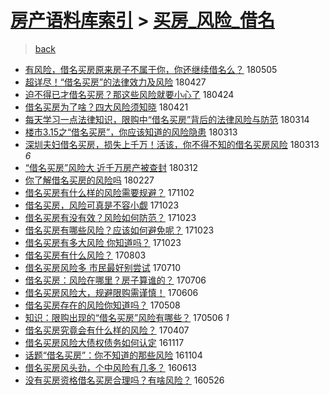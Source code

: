 [房产语料库索引](../../README.md)  > [买房_风险_借名](买房_风险_借名.md)
====
> [back](../README.md)

- [有风险，借名买房原来房子不属于你，你还继续借名么？](http://jkwz.applinzi.com/ittc/7099665091165422598.html#%E6%9C%89%E9%A3%8E%E9%99%A9%EF%BC%8C%E5%80%9F%E5%90%8D%E4%B9%B0%E6%88%BF%E5%8E%9F%E6%9D%A5%E6%88%BF%E5%AD%90%E4%B8%8D%E5%B1%9E%E4%BA%8E%E4%BD%A0%EF%BC%8C%E4%BD%A0%E8%BF%98%E7%BB%A7%E7%BB%AD%E5%80%9F%E5%90%8D%E4%B9%88%EF%BC%9F) 180505  
- [超详尽！“借名买房”的法律效力及风险](http://jkwz.applinzi.com/ittc/7096604116132561936.html#%E8%B6%85%E8%AF%A6%E5%B0%BD%EF%BC%81%E2%80%9C%E5%80%9F%E5%90%8D%E4%B9%B0%E6%88%BF%E2%80%9D%E7%9A%84%E6%B3%95%E5%BE%8B%E6%95%88%E5%8A%9B%E5%8F%8A%E9%A3%8E%E9%99%A9) 180427  
- [迫不得已才借名买房？那这些风险就要小心了](http://jkwz.applinzi.com/ittc/7095552156738520075.html#%E8%BF%AB%E4%B8%8D%E5%BE%97%E5%B7%B2%E6%89%8D%E5%80%9F%E5%90%8D%E4%B9%B0%E6%88%BF%EF%BC%9F%E9%82%A3%E8%BF%99%E4%BA%9B%E9%A3%8E%E9%99%A9%E5%B0%B1%E8%A6%81%E5%B0%8F%E5%BF%83%E4%BA%86) 180424  
- [借名买房为了啥？四大风险须知晓](http://jkwz.applinzi.com/ittc/7094478777877005319.html#%E5%80%9F%E5%90%8D%E4%B9%B0%E6%88%BF%E4%B8%BA%E4%BA%86%E5%95%A5%EF%BC%9F%E5%9B%9B%E5%A4%A7%E9%A3%8E%E9%99%A9%E9%A1%BB%E7%9F%A5%E6%99%93) 180421  
- [每天学习一点法律知识，限购中“借名买房”背后的法律风险与防范](http://jkwz.applinzi.com/ittc/7080332840325874694.html#%E6%AF%8F%E5%A4%A9%E5%AD%A6%E4%B9%A0%E4%B8%80%E7%82%B9%E6%B3%95%E5%BE%8B%E7%9F%A5%E8%AF%86%EF%BC%8C%E9%99%90%E8%B4%AD%E4%B8%AD%E2%80%9C%E5%80%9F%E5%90%8D%E4%B9%B0%E6%88%BF%E2%80%9D%E8%83%8C%E5%90%8E%E7%9A%84%E6%B3%95%E5%BE%8B%E9%A3%8E%E9%99%A9%E4%B8%8E%E9%98%B2%E8%8C%83) 180314  
- [楼市3.15之“借名买房”，你应该知道的风险隐患](http://jkwz.applinzi.com/ittc/7079978142557275147.html#%E6%A5%BC%E5%B8%823.15%E4%B9%8B%E2%80%9C%E5%80%9F%E5%90%8D%E4%B9%B0%E6%88%BF%E2%80%9D%EF%BC%8C%E4%BD%A0%E5%BA%94%E8%AF%A5%E7%9F%A5%E9%81%93%E7%9A%84%E9%A3%8E%E9%99%A9%E9%9A%90%E6%82%A3) 180313  
- [深圳夫妇借名买房，损失上千万！活该，你不得不知的借名买房风险](http://jkwz.applinzi.com/ittc/7079944801527268359.html#%E6%B7%B1%E5%9C%B3%E5%A4%AB%E5%A6%87%E5%80%9F%E5%90%8D%E4%B9%B0%E6%88%BF%EF%BC%8C%E6%8D%9F%E5%A4%B1%E4%B8%8A%E5%8D%83%E4%B8%87%EF%BC%81%E6%B4%BB%E8%AF%A5%EF%BC%8C%E4%BD%A0%E4%B8%8D%E5%BE%97%E4%B8%8D%E7%9F%A5%E7%9A%84%E5%80%9F%E5%90%8D%E4%B9%B0%E6%88%BF%E9%A3%8E%E9%99%A9) 180313 *6* 
- [“借名买房”风险大 近千万房产被查封](http://jkwz.applinzi.com/ittc/7079506176494797830.html#%E2%80%9C%E5%80%9F%E5%90%8D%E4%B9%B0%E6%88%BF%E2%80%9D%E9%A3%8E%E9%99%A9%E5%A4%A7+%E8%BF%91%E5%8D%83%E4%B8%87%E6%88%BF%E4%BA%A7%E8%A2%AB%E6%9F%A5%E5%B0%81) 180312  
- [你了解借名买房的风险吗](http://jkwz.applinzi.com/ittc/7074794908059960331.html#%E4%BD%A0%E4%BA%86%E8%A7%A3%E5%80%9F%E5%90%8D%E4%B9%B0%E6%88%BF%E7%9A%84%E9%A3%8E%E9%99%A9%E5%90%97) 180227  
- [借名买房有什么样的风险需要规避？](http://jkwz.applinzi.com/ittc/7031338016046580752.html#%E5%80%9F%E5%90%8D%E4%B9%B0%E6%88%BF%E6%9C%89%E4%BB%80%E4%B9%88%E6%A0%B7%E7%9A%84%E9%A3%8E%E9%99%A9%E9%9C%80%E8%A6%81%E8%A7%84%E9%81%BF%EF%BC%9F) 171102  
- [借名买房，风险可真是不容小觑](http://jkwz.applinzi.com/ittc/7027688552962458641.html#%E5%80%9F%E5%90%8D%E4%B9%B0%E6%88%BF%EF%BC%8C%E9%A3%8E%E9%99%A9%E5%8F%AF%E7%9C%9F%E6%98%AF%E4%B8%8D%E5%AE%B9%E5%B0%8F%E8%A7%91) 171023  
- [借名买房有没有效？风险如何防范？](http://jkwz.applinzi.com/ittc/7027686098824856593.html#%E5%80%9F%E5%90%8D%E4%B9%B0%E6%88%BF%E6%9C%89%E6%B2%A1%E6%9C%89%E6%95%88%EF%BC%9F%E9%A3%8E%E9%99%A9%E5%A6%82%E4%BD%95%E9%98%B2%E8%8C%83%EF%BC%9F) 171023  
- [借名买房有哪些风险？应该如何避免呢？](http://jkwz.applinzi.com/ittc/7027597429589935121.html#%E5%80%9F%E5%90%8D%E4%B9%B0%E6%88%BF%E6%9C%89%E5%93%AA%E4%BA%9B%E9%A3%8E%E9%99%A9%EF%BC%9F%E5%BA%94%E8%AF%A5%E5%A6%82%E4%BD%95%E9%81%BF%E5%85%8D%E5%91%A2%EF%BC%9F) 171023  
- [借名买房有多大风险 你知道吗？](http://jkwz.applinzi.com/ittc/7027594455387997201.html#%E5%80%9F%E5%90%8D%E4%B9%B0%E6%88%BF%E6%9C%89%E5%A4%9A%E5%A4%A7%E9%A3%8E%E9%99%A9+%E4%BD%A0%E7%9F%A5%E9%81%93%E5%90%97%EF%BC%9F) 171023  
- [借名买房有什么风险？](http://jkwz.applinzi.com/ittc/6997628543956419600.html#%E5%80%9F%E5%90%8D%E4%B9%B0%E6%88%BF%E6%9C%89%E4%BB%80%E4%B9%88%E9%A3%8E%E9%99%A9%EF%BC%9F) 170803  
- [借名买房风险多 市民最好别尝试](http://jkwz.applinzi.com/ittc/6988688809162966032.html#%E5%80%9F%E5%90%8D%E4%B9%B0%E6%88%BF%E9%A3%8E%E9%99%A9%E5%A4%9A+%E5%B8%82%E6%B0%91%E6%9C%80%E5%A5%BD%E5%88%AB%E5%B0%9D%E8%AF%95) 170710  
- [借名买房：风险在哪里？房子算谁的？](http://jkwz.applinzi.com/ittc/6986445857258734596.html#%E5%80%9F%E5%90%8D%E4%B9%B0%E6%88%BF%EF%BC%9A%E9%A3%8E%E9%99%A9%E5%9C%A8%E5%93%AA%E9%87%8C%EF%BC%9F%E6%88%BF%E5%AD%90%E7%AE%97%E8%B0%81%E7%9A%84%EF%BC%9F) 170706  
- [借名买房风险大，规避限购需谨慎！](http://jkwz.applinzi.com/ittc/6976195224161223685.html#%E5%80%9F%E5%90%8D%E4%B9%B0%E6%88%BF%E9%A3%8E%E9%99%A9%E5%A4%A7%EF%BC%8C%E8%A7%84%E9%81%BF%E9%99%90%E8%B4%AD%E9%9C%80%E8%B0%A8%E6%85%8E%EF%BC%81) 170606  
- [借名买房存在的风险你知道吗？](http://jkwz.applinzi.com/ittc/6965218159161246725.html#%E5%80%9F%E5%90%8D%E4%B9%B0%E6%88%BF%E5%AD%98%E5%9C%A8%E7%9A%84%E9%A3%8E%E9%99%A9%E4%BD%A0%E7%9F%A5%E9%81%93%E5%90%97%EF%BC%9F) 170508  
- [知识：限购出现的“借名买房”风险有哪些？](http://jkwz.applinzi.com/ittc/6964551956981875716.html#%E7%9F%A5%E8%AF%86%EF%BC%9A%E9%99%90%E8%B4%AD%E5%87%BA%E7%8E%B0%E7%9A%84%E2%80%9C%E5%80%9F%E5%90%8D%E4%B9%B0%E6%88%BF%E2%80%9D%E9%A3%8E%E9%99%A9%E6%9C%89%E5%93%AA%E4%BA%9B%EF%BC%9F) 170506 *1* 
- [借名买房究竟会有什么样的风险？](http://jkwz.applinzi.com/ittc/6953449443138470916.html#%E5%80%9F%E5%90%8D%E4%B9%B0%E6%88%BF%E7%A9%B6%E7%AB%9F%E4%BC%9A%E6%9C%89%E4%BB%80%E4%B9%88%E6%A0%B7%E7%9A%84%E9%A3%8E%E9%99%A9%EF%BC%9F) 170407  
- [借名买房风险大债权债务如何认定](http://jkwz.applinzi.com/ittc/6901385278895162373.html#%E5%80%9F%E5%90%8D%E4%B9%B0%E6%88%BF%E9%A3%8E%E9%99%A9%E5%A4%A7%E5%80%BA%E6%9D%83%E5%80%BA%E5%8A%A1%E5%A6%82%E4%BD%95%E8%AE%A4%E5%AE%9A) 161117  
- [话题“借名买房”：你不知道的那些风险](http://jkwz.applinzi.com/ittc/6896663156759200772.html#%E8%AF%9D%E9%A2%98%E2%80%9C%E5%80%9F%E5%90%8D%E4%B9%B0%E6%88%BF%E2%80%9D%EF%BC%9A%E4%BD%A0%E4%B8%8D%E7%9F%A5%E9%81%93%E7%9A%84%E9%82%A3%E4%BA%9B%E9%A3%8E%E9%99%A9) 161104  
- [借名买房风头劲，个中风险有几多？](http://jkwz.applinzi.com/ittc/6842868175515157508.html#%E5%80%9F%E5%90%8D%E4%B9%B0%E6%88%BF%E9%A3%8E%E5%A4%B4%E5%8A%B2%EF%BC%8C%E4%B8%AA%E4%B8%AD%E9%A3%8E%E9%99%A9%E6%9C%89%E5%87%A0%E5%A4%9A%EF%BC%9F) 160613  
- [没有买房资格借名买房合理吗？有啥风险？](http://jkwz.applinzi.com/ittc/6836484560757720069.html#%E6%B2%A1%E6%9C%89%E4%B9%B0%E6%88%BF%E8%B5%84%E6%A0%BC%E5%80%9F%E5%90%8D%E4%B9%B0%E6%88%BF%E5%90%88%E7%90%86%E5%90%97%EF%BC%9F%E6%9C%89%E5%95%A5%E9%A3%8E%E9%99%A9%EF%BC%9F) 160526  
